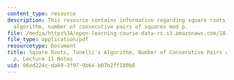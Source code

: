 ```yaml
---
content_type: resource
description: This resource contains information regarding square roots, tonelli's
  algorithm, number of consecutive pairs of squares mod p.
file: /media/https%3A/open-learning-course-data-rc.s3.amazonaws.com/18-781-theory-of-numbers-spring-2012/06ed224cda693f979b64b07b2ff180b8_MIT18_781S12_lec11.pdf
file_type: application/pdf
resourcetype: Document
title: Square Roots, Tonelli's Algorithm, Number of Consecutive Pairs of Squares mod
  p, Lecture 11 Notes
uid: 06ed224c-da69-3f97-9b64-b07b2ff180b8
---
```

